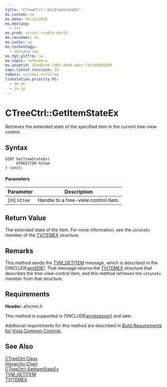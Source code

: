 ```yaml
---
title: "CTreeCtrl::GetItemStateEx"
ms.custom: na
ms.date: 09/19/2016
ms.devlang: 
  - C++
ms.prod: visual-studio-dev14
ms.reviewer: na
ms.suite: na
ms.technology: 
  - devlang-cpp
ms.tgt_pltfrm: na
ms.topic: reference
ms.assetid: 43ed8ce0-7d83-48e9-abbc-732c9b6b5209
caps.latest.revision: 16
robots: noindex,nofollow
translation.priority.ht: 
  - de-de
  - ja-jp
---
```

# CTreeCtrl::GetItemStateEx
Retrieves the extended state of the specified item in the current tree-view control.  
  
## Syntax  
  
```  
UINT GetItemStateEx(  
     HTREEITEM hItem  
) const;  
```  
  
#### Parameters  
  
|Parameter|Description|  
|---------------|-----------------|  
|[in] `hItem`|Handle to a tree-view control item.|  
  
## Return Value  
 The extended state of the item. For more information, see the `uStateEx` member of the [TVITEMEX](http://msdn.microsoft.com/library/windows/desktop/bb773459) structure.  
  
## Remarks  
 This method sends the [TVM_GETITEM](http://msdn.microsoft.com/library/windows/desktop/bb773596) message, which is described in the [!INCLUDE[winSDK](../vs140/includes/winSDK_md.md)]. That message returns the [TVITEMEX](http://msdn.microsoft.com/library/windows/desktop/bb773459) structure that describes the tree-view control item, and this method retrieves the `uStateEx` member from that structure.  
  
## Requirements  
 **Header:** afxcmn.h  
  
 This method is supported in [!INCLUDE[windowsver](../vs140/includes/windowsver_md.md)] and later.  
  
 Additional requirements for this method are described in [Build Requirements for Vista Common Controls](../vs140/Build-Requirements-for-Windows-Vista-Common-Controls.md).  
  
## See Also  
 [CTreeCtrl Class](../vs140/CTreeCtrl-Class.md)   
 [Hierarchy Chart](../vs140/Hierarchy-Chart.md)   
 [CTreeCtrl::SetItemStateEx](../vs140/CTreeCtrl--SetItemStateEx.md)   
 [TVM_GETITEM](http://msdn.microsoft.com/library/windows/desktop/bb773596)   
 [TVITEMEX](http://msdn.microsoft.com/library/windows/desktop/bb773459)